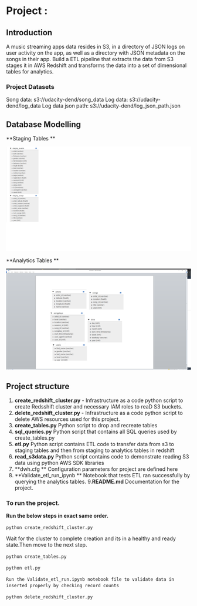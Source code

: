 # Project :

## Introduction

A music streaming apps data resides in S3, in a directory of JSON logs on user activity on the app, as well as a directory with JSON metadata on the songs in their app.
Build a ETL pipeline that extracts the data from S3 stages it in AWS Redshift and transforms the data into a set of dimensional tables for analytics.

### Project Datasets

Song data: s3://udacity-dend/song_data
Log data: s3://udacity-dend/log_data
Log data json path: s3://udacity-dend/log_json_path.json

## Database Modelling

**Staging Tables **

![Alt desc](https://github.com/nj11/data_engineering/blob/master/CloudDataWarehouse/Cloud_DW_Modelling_and_ETL/screenshots/staging_tables.png)

**Analytics Tables **

![Alt desc](https://github.com/nj11/data_engineering/blob/master/CloudDataWarehouse/Cloud_DW_Modelling_and_ETL/screenshots/analytics_tables.png)

## Project structure

1. **create_redshift_cluster.py** - Infrastructure as a code python script to create Redsshift cluster and necessary IAM roles to reaD S3 buckets.
2. **delete_redshift_cluster.py** - Infrastructure as a code python script to delete AWS resources used for this project.
3. **create_tables.py** Python script to drop and recreate tables 
4. **sql_queries.py** Python script that contains all SQL queries used by create_tables.py
5. **etl.py** Python script contains ETL code to transfer data from s3 to staging tables and then from staging to analytics tables in redshift
6. **read_s3data.py** Python script contains code to demonstrate reading S3 data using python AWS SDK libraries
7. **dwh.cfg ** Configuration parameters for project are defined here
8. **Validate_etl_run_ipynb ** Notebook that tests ETL ran successfully by querying the analytics tables.
9.**README.md** Documentation for the project.

### To run the project.

 **Run  the below steps in exact same order.**
 
```python create_redshift_cluster.py ```

Wait for the cluster to complete creation and its in a healthy and ready state.Then move to the next step.

```python create_tables.py ```

```python etl.py ```

```Run the Validate_etl_run.ipynb notebook file to validate data in inserted properly by checking record counts ```

```python delete_redshift_cluster.py```





